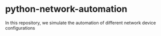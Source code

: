 # python-network-automation

In this repository, we simulate the automation of different network device configurations
